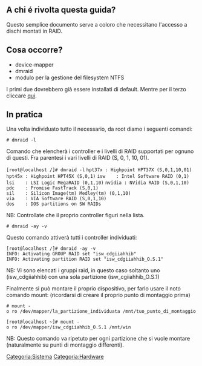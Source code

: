 A chi é rivolta questa guida?
-----------------------------

Questo semplice documento serve a coloro che necessitano l'accesso a dischi montati in RAID.

Cosa occorre?
-------------

-   device-mapper
-   dmraid
-   modulo per la gestione del filesystem NTFS

I primi due dovrebbero già essere installati di default. Mentre per il terzo cliccare [qui](http://www.fedoraonline.it/modules/mydownloads/).

In pratica
----------

Una volta individuato tutto il necessario, da root diamo i seguenti comandi:

`# dmraid -l`

Comando che elencherà i controller e i livelli di RAID supportati per ognuno di questi. Fra parentesi i vari livelli di RAID (S, 0, 1, 10, 01).

`[root@localhost /]# dmraid -l`
`hpt37x : Highpoint HPT37X (S,0,1,10,01)`
`hpt45x : Highpoint HPT45X (S,0,1)`
`isw    : Intel Software RAID (0,1)`
`lsi    : LSI Logic MegaRAID (0,1,10)`
`nvidia : NVidia RAID (S,0,1,10)`
`pdc    : Promise FastTrack (S,0,1)`
`sil    : Silicon Image(tm) Medley(tm) (0,1,10)`
`via    : VIA Software RAID (S,0,1,10)`
`dos    : DOS partitions on SW RAIDs`

NB: Controllate che il proprio controller figuri nella lista.

`# dmraid -ay -v`

Questo comando attiverà tutti i controller individuati:

`[root@localhost /]# dmraid -ay -v`
`INFO: Activating GROUP RAID set "isw_cdgiiahhib"`
`INFO: Activating partition RAID set "isw_cdgiiahhib_O.S.1"`

NB: Vi sono elencati i gruppi raid, in questo caso soltanto uno (isw\_cdgiiahhib) con una sola partizione (isw\_cgiiahhib\_O.S.1)

Finalmente si può montare il proprio dispositivo, per farlo usare il noto comando mount:
(ricordarsi di creare il proprio punto di montaggio prima)

`# mount -o ro /dev/mapper/la_partizione_individuata /mnt/tuo_punto_di_montaggio`

`[root@localhost ~]# mount -o ro /dev/mapper/isw_cdgiiahhib_O.S.1 /mnt/win`

NB: Questo comando va ripetuto per ogni partizione che si vuole montare (naturalmente su punti di montaggio differenti).

<Categoria:Sistema> <Categoria:Hardware>
